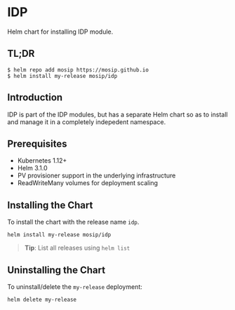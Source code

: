 # IDP

Helm chart for installing IDP module.

## TL;DR

```console
$ helm repo add mosip https://mosip.github.io
$ helm install my-release mosip/idp
```

## Introduction

IDP is part of the IDP modules, but has a separate Helm chart so as to install and manage it in a completely indepedent namespace.

## Prerequisites

- Kubernetes 1.12+
- Helm 3.1.0
- PV provisioner support in the underlying infrastructure
- ReadWriteMany volumes for deployment scaling

## Installing the Chart

To install the chart with the release name `idp`.

```console
helm install my-release mosip/idp
```

> **Tip**: List all releases using `helm list`

## Uninstalling the Chart

To uninstall/delete the `my-release` deployment:

```console
helm delete my-release
```

